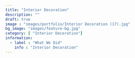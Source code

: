 ```yaml
---
title: "Interior Decoration"
description: ""
draft: true
image : "images/portfolio/Interior Decoration (17).jpg"
bg_image: "images/feature-bg.jpg"
category: [ "Interior Decoration"]
information:
  - label : "What We Did"
    info : "Interior Decoration"
---
```



